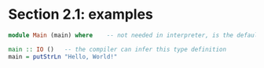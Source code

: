 # Section 2.1: examples

```Haskell
module Main (main) where    -- not needed in interpreter, is the default in a module file

main :: IO ()   -- the compiler can infer this type definition
main = putStrLn "Hello, World!"
```
